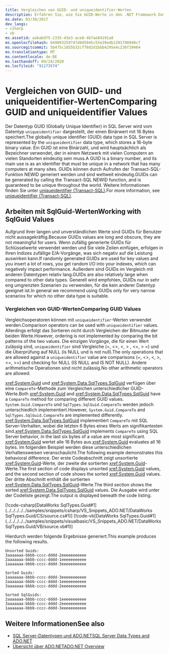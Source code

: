 ```yaml
---
title: Vergleichen von GUID- und uniqueidentifier-Werten
description: Erfahren Sie, wie Sie GUID-Werte in den .NET Framework Datenanbieter für SQL Server erstellen und vergleichen, die durch den uniqueidentifier-Datentyp dargestellt werden.
ms.date: 03/30/2017
dev_langs:
- csharp
- vb
ms.assetid: aababd75-2335-43e3-ace8-4b7ae84191a8
ms.openlocfilehash: 649093259747d045945c55e39edb1391708940cf
ms.sourcegitcommit: 5b475c1855b32cf78d2d1bbb4295e4c236f39464
ms.translationtype: MT
ms.contentlocale: de-DE
ms.lasthandoff: 09/24/2020
ms.locfileid: "91173574"
---
```

# <a name="comparing-guid-and-uniqueidentifier-values"></a><span data-ttu-id="fac33-103">Vergleichen von GUID- und uniqueidentifier-Werten</span><span class="sxs-lookup"><span data-stu-id="fac33-103">Comparing GUID and uniqueidentifier Values</span></span>

<span data-ttu-id="fac33-104">Der Datentyp GUID (Globally Unique Identifier) in SQL Server wird vom Datentyp `uniqueidentifier` dargestellt, der einen Binärwert mit 16 Bytes speichert.</span><span class="sxs-lookup"><span data-stu-id="fac33-104">The globally unique identifier (GUID) data type in SQL Server is represented by the `uniqueidentifier` data type, which stores a 16-byte binary value.</span></span> <span data-ttu-id="fac33-105">Ein GUID ist eine Binärzahl, und wird hauptsächlich als Bezeichner verwendet, der in einem Netzwerk mit vielen Computern an vielen Standorten eindeutig sein muss.</span><span class="sxs-lookup"><span data-stu-id="fac33-105">A GUID is a binary number, and its main use is as an identifier that must be unique in a network that has many computers at many sites.</span></span> <span data-ttu-id="fac33-106">GUIDs können durch Aufrufen der Transact-SQL-Funktion NEWID generiert werden und sind weltweit eindeutig.</span><span class="sxs-lookup"><span data-stu-id="fac33-106">GUIDs can be generated by calling the Transact-SQL NEWID function, and is guaranteed to be unique throughout the world.</span></span> <span data-ttu-id="fac33-107">Weitere Informationen finden Sie unter [uniqueidentifier (Transact-SQL)](/sql/t-sql/data-types/uniqueidentifier-transact-sql).</span><span class="sxs-lookup"><span data-stu-id="fac33-107">For more information, see [uniqueidentifier (Transact-SQL)](/sql/t-sql/data-types/uniqueidentifier-transact-sql).</span></span>  
  
## <a name="working-with-sqlguid-values"></a><span data-ttu-id="fac33-108">Arbeiten mit SqlGuid-Werten</span><span class="sxs-lookup"><span data-stu-id="fac33-108">Working with SqlGuid Values</span></span>  

 <span data-ttu-id="fac33-109">Aufgrund ihrer langen und unverständlichen Werte sind GUIDs für Benutzer nicht aussagekräftig.</span><span class="sxs-lookup"><span data-stu-id="fac33-109">Because GUIDs values are long and obscure, they are not meaningful for users.</span></span> <span data-ttu-id="fac33-110">Wenn zufällig generierte GUIDs für Schlüsselwerte verwendet werden und Sie viele Zeilen einfügen, erfolgen in Ihren Indizes zufällige E/A-Vorgänge, was sich negativ auf die Leistung auswirken kann.</span><span class="sxs-lookup"><span data-stu-id="fac33-110">If randomly generated GUIDs are used for key values and you insert a lot of rows, you get random I/O into your indexes, which can negatively impact performance.</span></span> <span data-ttu-id="fac33-111">Außerdem sind GUIDs im Vergleich mit anderen Datentypen relativ lang.</span><span class="sxs-lookup"><span data-stu-id="fac33-111">GUIDs are also relatively large when compared to other data types.</span></span> <span data-ttu-id="fac33-112">Generell wird empfohlen, GUIDs nur in sehr eng umgrenzten Szenarien zu verwenden, für die kein anderer Datentyp geeignet ist.</span><span class="sxs-lookup"><span data-stu-id="fac33-112">In general we recommend using GUIDs only for very narrow scenarios for which no other data type is suitable.</span></span>  
  
### <a name="comparing-guid-values"></a><span data-ttu-id="fac33-113">Vergleichen von GUID-Werten</span><span class="sxs-lookup"><span data-stu-id="fac33-113">Comparing GUID Values</span></span>  

 <span data-ttu-id="fac33-114">Vergleichsoperatoren können mit `uniqueidentifier`-Werten verwendet werden.</span><span class="sxs-lookup"><span data-stu-id="fac33-114">Comparison operators can be used with `uniqueidentifier` values.</span></span> <span data-ttu-id="fac33-115">Allerdings erfolgt das Sortieren nicht durch Vergleichen der Bitmuster der beiden Werte.</span><span class="sxs-lookup"><span data-stu-id="fac33-115">However, ordering is not implemented by comparing the bit patterns of the two values.</span></span> <span data-ttu-id="fac33-116">Die einzigen Vorgänge, die für einen Wert zulässig sind, `uniqueidentifier` sind Vergleiche (=,  <>, \<, > , \<=, > =) und die Überprüfung auf NULL (is NULL und is not null).</span><span class="sxs-lookup"><span data-stu-id="fac33-116">The only operations that are allowed against a `uniqueidentifier` value are comparisons (=, <>, \<, >, \<=, >=) and checking for NULL (IS NULL and IS NOT NULL).</span></span> <span data-ttu-id="fac33-117">Andere arithmetische Operationen sind nicht zulässig.</span><span class="sxs-lookup"><span data-stu-id="fac33-117">No other arithmetic operators are allowed.</span></span>  
  
 <span data-ttu-id="fac33-118"><xref:System.Guid> und <xref:System.Data.SqlTypes.SqlGuid> verfügen über eine `CompareTo`-Methode zum Vergleichen unterschiedlicher GUID-Werte.</span><span class="sxs-lookup"><span data-stu-id="fac33-118">Both <xref:System.Guid> and <xref:System.Data.SqlTypes.SqlGuid> have a `CompareTo` method for comparing different GUID values.</span></span> <span data-ttu-id="fac33-119">`System.Guid.CompareTo` und `SqlTypes.SqlGuid.CompareTo` werden jedoch unterschiedlich implementiert.</span><span class="sxs-lookup"><span data-stu-id="fac33-119">However, `System.Guid.CompareTo` and `SqlTypes.SqlGuid.CompareTo` are implemented differently.</span></span> <span data-ttu-id="fac33-120"><xref:System.Data.SqlTypes.SqlGuid> implementiert `CompareTo` mit SQL Server-Verhalten, wobei die letzten 6 Bytes eines Werts am signifikantesten sind.</span><span class="sxs-lookup"><span data-stu-id="fac33-120"><xref:System.Data.SqlTypes.SqlGuid> implements `CompareTo` using SQL Server behavior, in the last six bytes of a value are most significant.</span></span> <span data-ttu-id="fac33-121"><xref:System.Guid> wertet alle 16 Bytes aus.</span><span class="sxs-lookup"><span data-stu-id="fac33-121"><xref:System.Guid> evaluates all 16 bytes.</span></span> <span data-ttu-id="fac33-122">Im folgenden Beispiel werden diese unterschiedlichen Verhaltensweisen veranschaulicht.</span><span class="sxs-lookup"><span data-stu-id="fac33-122">The following example demonstrates this behavioral difference.</span></span> <span data-ttu-id="fac33-123">Der erste Codeabschnitt zeigt unsortierte <xref:System.Guid>-Werte, der zweite die sortierten <xref:System.Guid>-Werte.</span><span class="sxs-lookup"><span data-stu-id="fac33-123">The first section of code displays unsorted <xref:System.Guid> values, and the second section of code shows the sorted <xref:System.Guid> values.</span></span> <span data-ttu-id="fac33-124">Der dritte Abschnitt enthält die sortierten <xref:System.Data.SqlTypes.SqlGuid>-Werte.</span><span class="sxs-lookup"><span data-stu-id="fac33-124">The third section shows the sorted <xref:System.Data.SqlTypes.SqlGuid> values.</span></span> <span data-ttu-id="fac33-125">Die Ausgabe wird unter der Codeliste gezeigt.</span><span class="sxs-lookup"><span data-stu-id="fac33-125">The output is displayed beneath the code listing.</span></span>  
  
 [!code-csharp[DataWorks SqlTypes.Guid#1](../../../../../samples/snippets/csharp/VS_Snippets_ADO.NET/DataWorks SqlTypes.Guid/CS/source.cs#1)]
 [!code-vb[DataWorks SqlTypes.Guid#1](../../../../../samples/snippets/visualbasic/VS_Snippets_ADO.NET/DataWorks SqlTypes.Guid/VB/source.vb#1)]  
  
 <span data-ttu-id="fac33-126">Hierdurch werden folgende Ergebnisse generiert.</span><span class="sxs-lookup"><span data-stu-id="fac33-126">This example produces the following results.</span></span>  
  
```output  
Unsorted Guids:  
3aaaaaaa-bbbb-cccc-dddd-2eeeeeeeeeee  
2aaaaaaa-bbbb-cccc-dddd-1eeeeeeeeeee  
1aaaaaaa-bbbb-cccc-dddd-3eeeeeeeeeee  
  
Sorted Guids:  
1aaaaaaa-bbbb-cccc-dddd-3eeeeeeeeeee  
2aaaaaaa-bbbb-cccc-dddd-1eeeeeeeeeee  
3aaaaaaa-bbbb-cccc-dddd-2eeeeeeeeeee  
  
Sorted SqlGuids:  
2aaaaaaa-bbbb-cccc-dddd-1eeeeeeeeeee  
3aaaaaaa-bbbb-cccc-dddd-2eeeeeeeeeee  
1aaaaaaa-bbbb-cccc-dddd-3eeeeeeeeeee  
```  
  
## <a name="see-also"></a><span data-ttu-id="fac33-127">Weitere Informationen</span><span class="sxs-lookup"><span data-stu-id="fac33-127">See also</span></span>

- [<span data-ttu-id="fac33-128">SQL Server-Datentypen und ADO.NET</span><span class="sxs-lookup"><span data-stu-id="fac33-128">SQL Server Data Types and ADO.NET</span></span>](sql-server-data-types.md)
- [<span data-ttu-id="fac33-129">Übersicht über ADO.NET</span><span class="sxs-lookup"><span data-stu-id="fac33-129">ADO.NET Overview</span></span>](../ado-net-overview.md)
